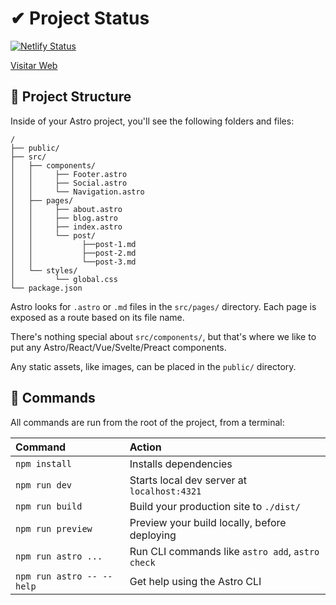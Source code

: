 # ✔ Project Status

[![Netlify Status](https://api.netlify.com/api/v1/badges/371375e5-0cf4-4b0f-9435-7555d093f570/deploy-status)](https://app.netlify.com/sites/astrotutorial19/deploys)

[Visitar Web](https://astrotutorial19.netlify.app)

## 🚀 Project Structure

Inside of your Astro project, you'll see the following folders and files:

```text
/
├── public/
├── src/
│   ├── components/
│   │     ├── Footer.astro
│   │     ├── Social.astro
│   │     └── Navigation.astro
│   ├── pages/
│   │     ├── about.astro
│   │     ├── blog.astro
│   │     ├── index.astro
│   │     └── post/    
│   │           ├──post-1.md
│   │           ├──post-2.md
│   │           └──post-3.md
│   └── styles/
│         └── global.css
└── package.json
```

Astro looks for `.astro` or `.md` files in the `src/pages/` directory. Each page is exposed as a route based on its file name.

There's nothing special about `src/components/`, but that's where we like to put any Astro/React/Vue/Svelte/Preact components.

Any static assets, like images, can be placed in the `public/` directory.

## 🧞 Commands

All commands are run from the root of the project, from a terminal:

| Command                   | Action                                           |
| :------------------------ | :----------------------------------------------- |
| `npm install`             | Installs dependencies                            |
| `npm run dev`             | Starts local dev server at `localhost:4321`      |
| `npm run build`           | Build your production site to `./dist/`          |
| `npm run preview`         | Preview your build locally, before deploying     |
| `npm run astro ...`       | Run CLI commands like `astro add`, `astro check` |
| `npm run astro -- --help` | Get help using the Astro CLI                     |


